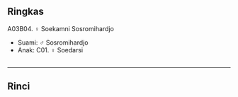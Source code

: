 ## Ringkas

A03B04. ♀ Soekamni Sosromihardjo
	<br/>

*	Suami: ♂ Sosromihardjo
	<br/>
*	Anak: C01. ♀ Soedarsi
	<br/><br/>

-- -- --

## Rinci
